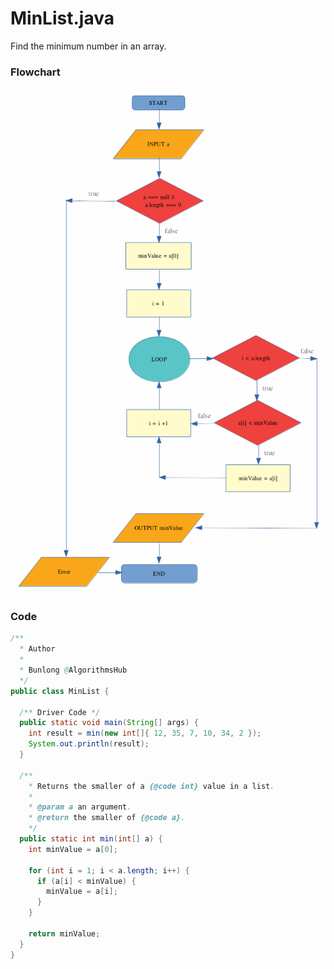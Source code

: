 # MinList.java

Find the minimum number in an array.

### Flowchart

![MinList Flowchart](https://raw.githubusercontent.com/algorithmshub/Java/main/Maths/MinList/minlist-flowchart.png "MinList Flowchart")

### Code

```java
/**
  * Author
  *
  * Bunlong @AlgorithmsHub 
  */
public class MinList {

  /** Driver Code */
  public static void main(String[] args) {
    int result = min(new int[]{ 12, 35, 7, 10, 34, 2 });
    System.out.println(result);
  }

  /**
    * Returns the smaller of a {@code int} value in a list.
    *
    * @param a an argument.
    * @return the smaller of {@code a}.
    */
  public static int min(int[] a) {
    int minValue = a[0];

    for (int i = 1; i < a.length; i++) {
      if (a[i] < minValue) {
        minValue = a[i];
      }
    }

    return minValue;
  }
}

```
